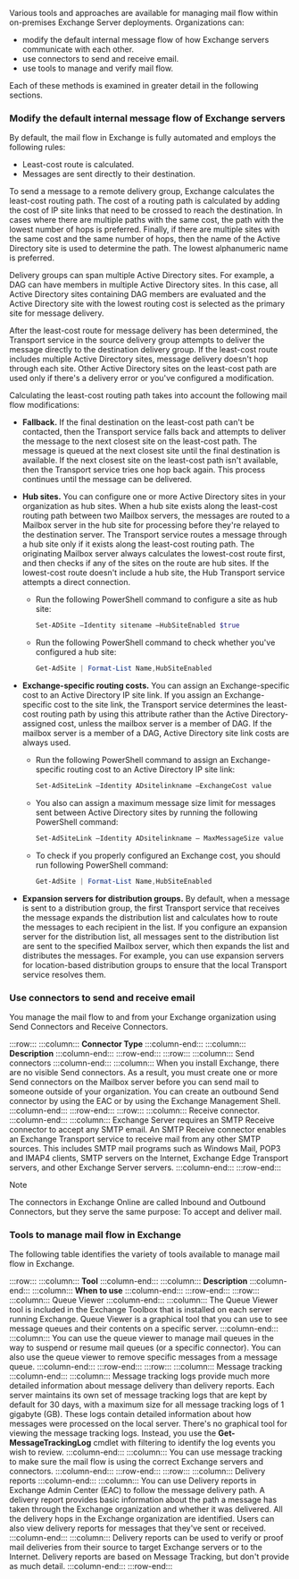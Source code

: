 Various tools and approaches are available for managing mail flow within on-premises Exchange Server deployments. Organizations can:

 -  modify the default internal message flow of how Exchange servers communicate with each other.
 -  use connectors to send and receive email.
 -  use tools to manage and verify mail flow.

Each of these methods is examined in greater detail in the following sections.

### Modify the default internal message flow of Exchange servers

By default, the mail flow in Exchange is fully automated and employs the following rules:

 -  Least-cost route is calculated.
 -  Messages are sent directly to their destination.

To send a message to a remote delivery group, Exchange calculates the least-cost routing path. The cost of a routing path is calculated by adding the cost of IP site links that need to be crossed to reach the destination. In cases where there are multiple paths with the same cost, the path with the lowest number of hops is preferred. Finally, if there are multiple sites with the same cost and the same number of hops, then the name of the Active Directory site is used to determine the path. The lowest alphanumeric name is preferred.

Delivery groups can span multiple Active Directory sites. For example, a DAG can have members in multiple Active Directory sites. In this case, all Active Directory sites containing DAG members are evaluated and the Active Directory site with the lowest routing cost is selected as the primary site for message delivery.

After the least-cost route for message delivery has been determined, the Transport service in the source delivery group attempts to deliver the message directly to the destination delivery group. If the least-cost route includes multiple Active Directory sites, message delivery doesn't hop through each site. Other Active Directory sites on the least-cost path are used only if there's a delivery error or you've configured a modification.

Calculating the least-cost routing path takes into account the following mail flow modifications:

 -  **Fallback.** If the final destination on the least-cost path can't be contacted, then the Transport service falls back and attempts to deliver the message to the next closest site on the least-cost path. The message is queued at the next closest site until the final destination is available. If the next closest site on the least-cost path isn't available, then the Transport service tries one hop back again. This process continues until the message can be delivered.
 -  **Hub sites.** You can configure one or more Active Directory sites in your organization as hub sites. When a hub site exists along the least-cost routing path between two Mailbox servers, the messages are routed to a Mailbox server in the hub site for processing before they're relayed to the destination server. The Transport service routes a message through a hub site only if it exists along the least-cost routing path. The originating Mailbox server always calculates the lowest-cost route first, and then checks if any of the sites on the route are hub sites. If the lowest-cost route doesn't include a hub site, the Hub Transport service attempts a direct connection.
    
     -  Run the following PowerShell command to configure a site as hub site:
        
        ```powershell
        Set-ADSite –Identity sitename –HubSiteEnabled $true
        ```
     -  Run the following PowerShell command to check whether you've configured a hub site:
        
        ```powershell
        Get-AdSite | Format-List Name,HubSiteEnabled
        ```
 -  **Exchange-specific routing costs.** You can assign an Exchange-specific cost to an Active Directory IP site link. If you assign an Exchange-specific cost to the site link, the Transport service determines the least-cost routing path by using this attribute rather than the Active Directory-assigned cost, unless the mailbox server is a member of DAG. If the mailbox server is a member of a DAG, Active Directory site link costs are always used.
    
     -  Run the following PowerShell command to assign an Exchange-specific routing cost to an Active Directory IP site link:
        
        ```powershell
        Set-AdSiteLink –Identity ADsitelinkname –ExchangeCost value
        ```
     -  You also can assign a maximum message size limit for messages sent between Active Directory sites by running the following PowerShell command:
        
        ```powershell
        Set-AdSiteLink –Identity ADsitelinkname – MaxMessageSize value
        ```
     -  To check if you properly configured an Exchange cost, you should run following PowerShell command:
        
        ```powershell
        Get-AdSite | Format-List Name,HubSiteEnabled
        ```
 -  **Expansion servers for distribution groups.** By default, when a message is sent to a distribution group, the first Transport service that receives the message expands the distribution list and calculates how to route the messages to each recipient in the list. If you configure an expansion server for the distribution list, all messages sent to the distribution list are sent to the specified Mailbox server, which then expands the list and distributes the messages. For example, you can use expansion servers for location-based distribution groups to ensure that the local Transport service resolves them.

### Use connectors to send and receive email

You manage the mail flow to and from your Exchange organization using Send Connectors and Receive Connectors.

:::row:::
  :::column:::
    **Connector Type**
  :::column-end:::
  :::column:::
    **Description**
  :::column-end:::
:::row-end:::
:::row:::
  :::column:::
    Send connectors
  :::column-end:::
  :::column:::
    When you install Exchange, there are no visible Send connectors. As a result, you must create one or more Send connectors on the Mailbox server before you can send mail to someone outside of your organization. You can create an outbound Send connector by using the EAC or by using the Exchange Management Shell.
  :::column-end:::
:::row-end:::
:::row:::
  :::column:::
    Receive connector.
  :::column-end:::
  :::column:::
    Exchange Server requires an SMTP Receive connector to accept any SMTP email. An SMTP Receive connector enables an Exchange Transport service to receive mail from any other SMTP sources. This includes SMTP mail programs such as Windows Mail, POP3 and IMAP4 clients, SMTP servers on the Internet, Exchange Edge Transport servers, and other Exchange Server servers.
  :::column-end:::
:::row-end:::


> [!NOTE]
> The connectors in Exchange Online are called Inbound and Outbound Connectors, but they serve the same purpose: To accept and deliver mail.

### Tools to manage mail flow in Exchange

The following table identifies the variety of tools available to manage mail flow in Exchange.

:::row:::
  :::column:::
    **Tool**
  :::column-end:::
  :::column:::
    **Description**
  :::column-end:::
  :::column:::
    **When to use**
  :::column-end:::
:::row-end:::
:::row:::
  :::column:::
    Queue Viewer
  :::column-end:::
  :::column:::
    The Queue Viewer tool is included in the Exchange Toolbox that is installed on each server running Exchange. Queue Viewer is a graphical tool that you can use to see message queues and their contents on a specific server.
  :::column-end:::
  :::column:::
    You can use the queue viewer to manage mail queues in the way to suspend or resume mail queues (or a specific connector). You can also use the queue viewer to remove specific messages from a message queue.
  :::column-end:::
:::row-end:::
:::row:::
  :::column:::
    Message tracking
  :::column-end:::
  :::column:::
    Message tracking logs provide much more detailed information about message delivery than delivery reports. Each server maintains its own set of message tracking logs that are kept by default for 30 days, with a maximum size for all message tracking logs of 1 gigabyte (GB). These logs contain detailed information about how messages were processed on the local server.
There's no graphical tool for viewing the message tracking logs. Instead, you use the **Get-MessageTrackingLog** cmdlet with filtering to identify the log events you wish to review.
  :::column-end:::
  :::column:::
    You can use message tracking to make sure the mail flow is using the correct Exchange servers and connectors.
  :::column-end:::
:::row-end:::
:::row:::
  :::column:::
    Delivery reports
  :::column-end:::
  :::column:::
    You can use Delivery reports in Exchange Admin Center (EAC) to follow the message delivery path. A delivery report provides basic information about the path a message has taken through the Exchange organization and whether it was delivered. All the delivery hops in the Exchange organization are identified. Users can also view delivery reports for messages that they've sent or received.
  :::column-end:::
  :::column:::
    Delivery reports can be used to verify or proof mail deliveries from their source to target Exchange servers or to the Internet. Delivery reports are based on Message Tracking, but don't provide as much detail.
  :::column-end:::
:::row-end:::
